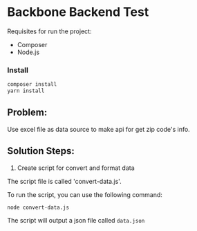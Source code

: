 # Backbone Backend Test

Requisites for run the project:

-   Composer
-   Node.js

### Install

```bash
composer install
yarn install
```

## Problem:

Use excel file as data source to make api for get zip code's info.

## Solution Steps:

1. Create script for convert and format data

The script file is called 'convert-data.js'.

To run the script, you can use the following command:

```
node convert-data.js
```

The script will output a json file called `data.json`
